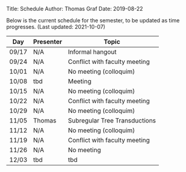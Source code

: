 ﻿Title: Schedule
Author: Thomas Graf
Date: 2019-08-22

Below is the current schedule for the semester, to be updated as time progresses.
(Last updated: 2021-10-07)


| Day   | Presenter          | Topic                                          |
|-------|--------------------|------------------------------------------------|
| 09/17 | N/A                | Informal hangout                               |
| 09/24 | N/A                | Conflict with faculty meeting                  |
| 10/01 | N/A                | No meeting (colloquim)                         |
| 10/08 | tbd                | Meeting                                        |
| 10/15 | N/A                | No meeting (colloquim)                         |
| 10/22 | N/A                | Conflict with faculty meeting                  |
| 10/29 | N/A                | No meeting (colloquim)                         |
| 11/05 | Thomas             | Subregular Tree Transductions                  |
| 11/12 | N/A                | No meeting (colloquim)                         |
| 11/19 | N/A                | Conflict with faculty meeting                  |
| 11/26 | N/A                | No meeting                                     |
| 12/03 | tbd                | tbd                                            |
